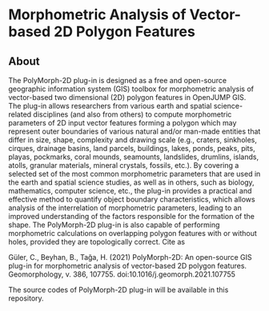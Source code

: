 # Morphometric Analysis of Vector-based 2D Polygon Features

## About

The PolyMorph-2D plug-in is designed as a free and open-source geographic information system (GIS) toolbox for morphometric analysis of vector-based two dimensional (2D) polygon features in OpenJUMP GIS. The plug-in allows researchers from various earth and spatial science-related disciplines (and also from others) to compute morphometric parameters of 2D input vector features forming a polygon which may represent outer boundaries of various natural and/or man-made entities that differ in size, shape, complexity and drawing scale (e.g., craters, sinkholes, cirques, drainage basins, land parcels, buildings, lakes, ponds, peaks, pits, playas, pockmarks, coral mounds, seamounts, landslides, drumlins, islands, atolls, granular materials, mineral crystals, fossils, etc.). By covering a selected set of the most common morphometric parameters that are used in the earth and spatial science studies, as well as in others, such as biology, mathematics, computer science, etc., the plug-in provides a practical and effective method to quantify object boundary characteristics, which allows analysis of the interrelation of morphometric parameters, leading to an improved understanding of the factors responsible for the formation of the shape. The PolyMorph-2D plug-in is also capable of performing morphometric calculations on overlapping polygon features with or without holes, provided they are topologically correct. Cite as

Güler, C., Beyhan, B., Tağa, H. (2021) PolyMorph-2D: An open-source GIS plug-in for morphometric analysis of vector-based 2D polygon features. Geomorphology, v. 386, 107755. doi:10.1016/j.geomorph.2021.107755

The source codes of PolyMorph-2D plug-in will be available in this repository.
